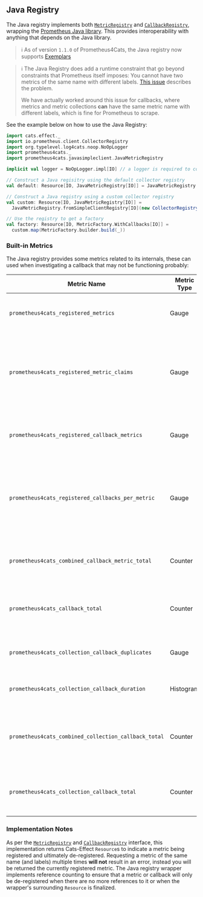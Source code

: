## Java Registry

The Java registry implements both [`MetricRegistry`] and [`CallbackRegistry`], wrapping the [Prometheus Java library].
This provides interoperability with anything that depends on the Java library.

> ℹ️ As of version `1.1.0` of Prometheus4Cats, the Java registry now supports [Exemplars](../interface/exemplars.md)

> ℹ️ The Java Registry does add a runtime constraint that go beyond constraints that Prometheus itself imposes:
> You cannot have two metrics of the same name with different labels.
> [This issue](https://github.com/prometheus/client_java/issues/696) describes the problem.
>
> We have actually worked around this issue for callbacks, where metrics and metric collections **can** have the same
> metric name with different labels, which is fine for Prometheus to scrape.

See the example below on how to use the Java Registry:

```scala mdoc:silent
import cats.effect._
import io.prometheus.client.CollectorRegistry
import org.typelevel.log4cats.noop.NoOpLogger
import prometheus4cats._
import prometheus4cats.javasimpleclient.JavaMetricRegistry

implicit val logger = NoOpLogger.impl[IO] // a logger is required to construct the Java registry

// Construct a Java regisitry using the default collector registry
val default: Resource[IO, JavaMetricRegistry[IO]] = JavaMetricRegistry.default[IO]()

// Construct a Java registry using a custom collector registry
val custom: Resource[IO, JavaMetricRegistry[IO]] =
  JavaMetricRegistry.fromSimpleClientRegistry[IO](new CollectorRegistry())

// Use the registry to get a factory
val factory: Resource[IO, MetricFactory.WithCallbacks[IO]] =
  custom.map(MetricFactory.builder.build(_))
```

### Built-in Metrics

The Java registry provides some metrics related to its internals, these can used when investigating a callback that may
not be functioning probably:

| Metric Name                                          | Metric Type | Labels                             | Description                                                                                                                                                                |
|------------------------------------------------------|-------------|------------------------------------|----------------------------------------------------------------------------------------------------------------------------------------------------------------------------|
| `prometheus4cats_registered_metrics`                 | Gauge       |                                    | Number of [metrics] registered in the Prometheus Java registry by Prometheus4Cats                                                                                          |
| `prometheus4cats_registered_metric_claims`           | Gauge       | `metric_name`, `metric_type`       | Number of claims on each metric registered in the Prometheus Java registry by Prometheus4Cats; i.e. how many [references](#implementation-notes) there are for each metric |
| `prometheus4cats_registered_callback_metrics`        | Gauge       |                                    | Number of [callback] metrics registered in the Prometheus Java registry by Prometheus4Cats                                                                                 |
| `prometheus4cats_registered_callbacks_per_metric`    | Gauge       | `metric_name`, `metric_type`       | Number of callbacks per metric [callback] registered with the Prometheus4Cats Java registry. Multiple callbacks may be registered per metric name.                         |                                                                                                                                                                            |
| `prometheus4cats_combined_callback_metric_total`     | Counter     | `metric_name`, `status`            | Number of times all callbacks for a metric have been executed, with a status (success, error, timeout)                                                                     |
| `prometheus4cats_callback_total`                     | Counter     | `metric_name`, `status`            | Number of times each metric callback has been executed, with a status (success, error, timeout)                                                                            |
| `prometheus4cats_collection_callback_duplicates`     | Gauge       | `duplicate_type`,  `metric_prefix` | Duplicate metrics with different types detected in [metric collection]s callbacks                                                                                          |
| `prometheus4cats_collection_callback_duration`       | Histogram   |                                    | Time it takes to run all [metric collection] callbacks                                                                                                                     |
| `prometheus4cats_combined_collection_callback_total` | Counter     | `status`                           | Number of times all of the [metric collection] callbacks have been executed, with a status (success, error, timeout)                                                       |
| `prometheus4cats_collection_callback_total`          | Counter     | `status`                           | Number of times a [metric collection] callback has been executed, with a status (success, error, timeout)                                                                  |

### Implementation Notes

As per the [`MetricRegistry`] and [`CallbackRegistry`] interface, this implementation returns Cats-Effect `Resource`s
to indicate a metric being registered and ultimately de-registered. Requesting a metric of the same name (and labels)
multiple times **will not** result in an error, instead you will be returned the currently registered metric. The Java
registry wrapper implements reference counting to ensure that a metric or callback will only be de-registered when there
are no more references to it or when the wrapper's surrounding `Resource` is finalized.

[metrics]: ../metrics/primitive-metric-types.md
[callback]: ../interface/dsl.md#metric-callbacks
[metric collection]: ../interface/dsl.md#metric-collection

[`MetricRegistry`]: ../interface/metric-registry.md
[`CallbackRegistry`]: ../interface/callback-registry.md

[Prometheus Java library]: https://github.com/prometheus/client_java/
